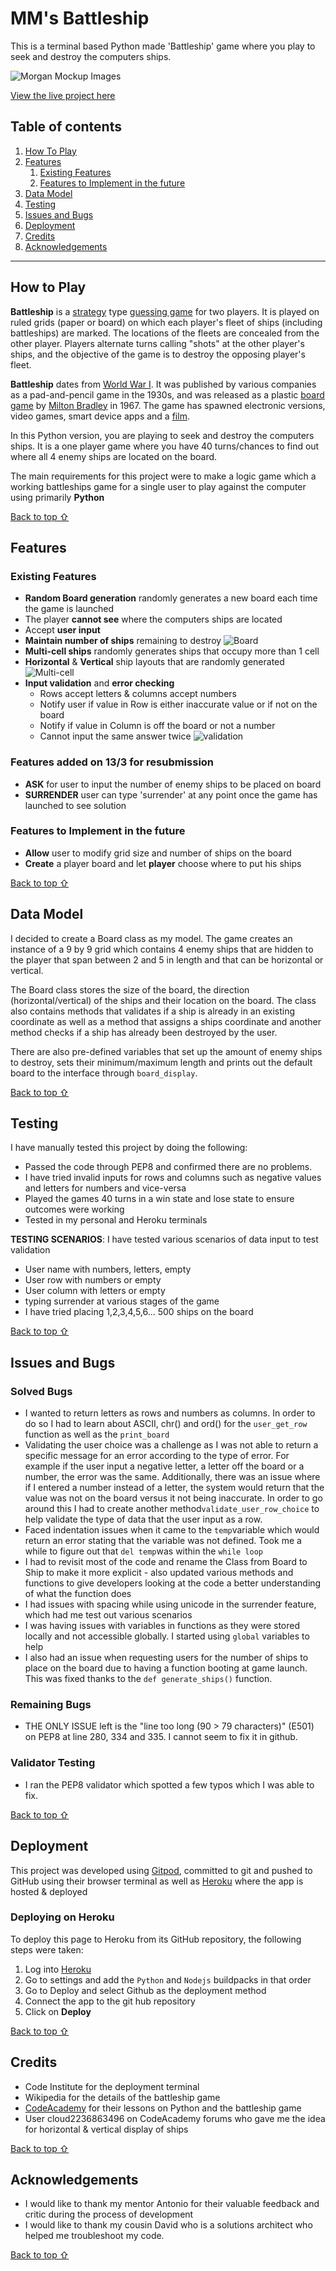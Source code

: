 
# MM's Battleship
This is a terminal based Python made 'Battleship' game where you play to seek and destroy the computers ships.

![Morgan Mockup Images](./assets/readme-files/amiresponsive.png)

[View the live project here](https://mm-battleship.herokuapp.com/)

## Table of contents
1. [How To Play](#How-To-Play)
2. [Features](#Features)
    1. [Existing Features](#Existing-Features)
    2. [Features to Implement in the future](#Features-to-Implement-in-the-future)
3. [Data Model](#Data-Model)
4. [Testing](#Testing)
5. [Issues and Bugs](#Issues-and-Bugs)
6. [Deployment](#Deployment)
7. [Credits](#Credits)
8. [Acknowledgements](#Acknowledgements)
***

## How to Play


**Battleship** is a  [strategy](https://en.wikipedia.org/wiki/Strategy "Strategy")  type  [guessing game](https://en.wikipedia.org/wiki/Guessing_game "Guessing game")  for two players. It is played on ruled grids (paper or board) on which each player's fleet of ships (including battleships) are marked. The locations of the fleets are concealed from the other player. Players alternate turns calling "shots" at the other player's ships, and the objective of the game is to destroy the opposing player's fleet.

**Battleship**  dates from  [World War I](https://en.wikipedia.org/wiki/World_War_I "World War I"). It was published by various companies as a pad-and-pencil game in the 1930s, and was released as a plastic  [board game](https://en.wikipedia.org/wiki/Board_game "Board game")  by  [Milton Bradley](https://en.wikipedia.org/wiki/Milton_Bradley_Company "Milton Bradley Company")  in 1967. The game has spawned electronic versions, video games, smart device apps and a  [film](https://en.wikipedia.org/wiki/Battleship_(film) "Battleship (film)").

In this Python version, you are playing to seek and destroy the computers ships. It is a one player game where you have 40 turns/chances to find out where all 4 enemy ships are located on the board.

The main requirements for this project were to make a logic game which a working battleships game for a single user to play against the computer using primarily **Python**

[Back to top ⇧](#MM's-Battleship)

## Features

### Existing Features
- **Random Board generation** randomly generates a new board each time the game is launched  
- The player **cannot see** where the computers ships are located
- Accept **user input**
- **Maintain number of ships** remaining to destroy
 ![Board](./assets/readme-files/first-round.png)
- **Multi-cell ships** randomly generates ships that occupy more than 1 cell
- **Horizontal** & **Vertical** ship layouts that are randomly generated
![Multi-cell](./assets/readme-files/features_destroy.png)
- **Input validation** and **error checking** 
	- Rows accept letters & columns accept numbers
	- Notify user if value in Row is either inaccurate value or if not on the board
	- Notify if value in Column is off the board or not a number
	- Cannot input the same answer twice
![validation](./assets/readme-files/features-validation.png)
### Features added on 13/3 for resubmission
- **ASK** for user to input the number of enemy ships to be placed on board
- **SURRENDER** user can type 'surrender' at any point once the game has launched to see solution

### Features to Implement in the future
- **Allow** user to modify grid size and number of ships on the board
- **Create** a player board and let **player** choose where to put his ships

[Back to top ⇧](#MM's-Battleship)

## Data Model
I decided to create a Board class as my model. The game creates an instance of a 9 by 9 grid which contains 4 enemy ships that are hidden to the player that span between 2 and 5 in length and that can be horizontal or vertical.

The Board class stores the size of the board, the direction (horizontal/vertical) of the ships and their location on the board. The class also contains methods that validates if a ship is already in an existing coordinate as well as a method that assigns a ships coordinate and another method checks if a ship has already been destroyed by the user.

There are also pre-defined variables that set up the amount of enemy ships to destroy, sets their minimum/maximum length and prints out the default board to the interface through `board_display`.

[Back to top ⇧](#MM's-Battleship)

## Testing

I have manually tested this project by doing the following:
- Passed the code through PEP8 and confirmed there are no problems.
- I have tried invalid inputs for rows and columns such as negative values and letters for numbers and vice-versa 
- Played the games 40 turns in a win state and lose state to ensure outcomes were working
- Tested in my personal and Heroku terminals

**TESTING SCENARIOS**:
I have tested various scenarios of data input to test validation
- User name with numbers, letters, empty
- User row with numbers or empty
- User column with letters or empty
- typing surrender at various stages of the game
- I have tried placing 1,2,3,4,5,6... 500 ships on the board

[Back to top ⇧](#MM's-Battleship)

## Issues and Bugs
### Solved Bugs
- I wanted to return letters as rows and numbers as columns. In order to do so I had to learn about ASCII, chr() and ord() for the `user_get_row` function as well as the `print_board`
- Validating the user choice was a challenge as I was not able to return a specific message for an error according to the type of error. For example if the user input a negative letter, a letter off the board or a number, the error was the same. Additionally, there was an issue where if I entered a number instead of a letter, the system would return that the value was not on the board versus it not being inaccurate. In order to go around this I had to create another method`validate_user_row_choice` to help validate the type of data that the user input as a row.
- Faced indentation issues when it came to the `temp`variable which would return an error stating that the variable was not defined. Took me a while to figure out that `del temp`was within the `while loop`
- I had to revisit most of the code and rename the Class from Board to Ship to make it more explicit - also updated various methods and functions to give developers looking at the code a better understanding of what the function does
- I had issues with spacing while using unicode in the surrender feature, which had me test out various scenarios
- I was having issues with variables in functions as they were stored locally and not accessible globally. I started using `global` variables to help
- I also had an issue when requesting users for the number of ships to place on the board due to having a function booting at game launch. This was fixed thanks to the `def generate_ships()` function.

### Remaining Bugs
- THE ONLY ISSUE left is the "line too long (90 > 79 characters)" (E501) on PEP8 at line 280, 334 and 335. I cannot seem to fix it in github.

### Validator Testing
- I ran the PEP8 validator which spotted a few typos which I was able to fix.

[Back to top ⇧](#MM's-Battleship)

## Deployment
This project was developed using [Gitpod](https://gitpod.io/ "Link to GitPod site"), committed to git and pushed to GitHub using their browser terminal as well as [Heroku](https://www.heroku.com/ "Link to Heroku site") where the app is hosted & deployed

### Deploying on Heroku
To deploy this page to Heroku from its GitHub repository, the following steps were taken:

1. Log into [Heroku](https://www.heroku.com/ "Link to Heroku site")
2. Go to settings and add the `Python` and `Nodejs` buildpacks in that order
3. Go to Deploy and select Github as the deployment method
4. Connect the app to the git hub repository 
5. Click on **Deploy**


[Back to top ⇧](#MM's-Battleship)

## Credits 
- Code Institute for the deployment terminal
- Wikipedia for the details of the battleship game
- [CodeAcademy](https://www.codecademy.com/catalog/language/python) for their lessons on Python and the battleship game
- User cloud2236863496 on CodeAcademy forums who gave me the idea for horizontal & vertical display of ships

[Back to top ⇧](#MM's-Battleship)
## Acknowledgements

- I would like to thank my mentor Antonio for their valuable feedback and critic during the process of development
- I would like to thank my cousin David who is a solutions architect who helped me troubleshoot my code.


[Back to top ⇧](#MM's-Battleship)